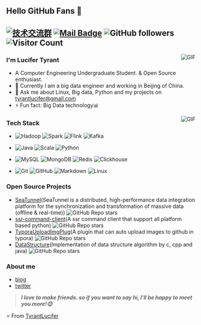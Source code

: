 [comment]: <> "# 模板合集：https://github.com/kautukkundan/Awesome-Profile-README-templates"

## Hello GitHub Fans 👋
[![技术交流群](https://img.shields.io/badge/%E6%8A%80%E6%9C%AF%E4%BA%A4%E6%B5%81%E7%BE%A4-554069363-green "技术交流群")](https://jq.qq.com/?_wv=1027&k=fVfRKuhK"技术交流群")
[![Mail Badge](https://img.shields.io/badge/E--mail-tyrantlucifer%40gmail.com-green.svg)](mailto:tyrantlucifer@gmail.com)
![GitHub followers](https://img.shields.io/github/followers/tyrantlucifer?style=social)
![Visitor Count](https://komarev.com/ghpvc/?username=tyrantlucifer)
---

<img align="right" alt="GIF" src="https://github-readme-stats.vercel.app/api?username=tyrantlucifer" />

### I'm Lucifer Tyrant

- A Computer Engineering Undergraduate Student. & Open Source enthusiast.
- 🌱 Currently I am a big data engineer and working in Beijing of China.
- 💬 Ask me about Linux, Big data, Python and my projects on [tyrantlucifer@gmail.com](mailto:tyrantlucifer@gmail.com)
- ⚡ Fun fact: Big Data technology📊

<img align="right" alt="GIF" src="https://github-readme-stats.vercel.app/api/top-langs/?username=tyrantlucifer&layout=compact" />

### Tech Stack

- ![Hadoop](https://img.shields.io/badge/-Hadoop-333333?style=flat&logo=Apache%20Hadoop)
![Spark](https://img.shields.io/badge/-Spark-333333?style=flat&logo=Apache%20Spark)
![Flink](https://img.shields.io/badge/-Flink-333333?style=flat&logo=Apache%20Flink)
![Kafka](https://img.shields.io/badge/-Kafka-333333?style=flat&logo=Apache%20Kafka)

- ![Java](https://img.shields.io/badge/-Java-333333?style=flat&logo=Oracle)
![Scala](https://img.shields.io/badge/-Scala-333333?style=flat&logo=Scala)
![Python](https://img.shields.io/badge/-Python-333333?style=flat&logo=Python)

- ![MySQL](https://img.shields.io/badge/-MySQL-333333?style=flat&logo=mysql)
![MongoDB](https://img.shields.io/badge/-MongoDB-333333?style=flat&logo=mongodb)
![Redis](https://img.shields.io/badge/-Redis-333333?style=flat&logo=redis)
![Clickhouse](https://img.shields.io/badge/-Clisehouse-333333?style=flat&logo=clickhouse)

- ![Git](https://img.shields.io/badge/-Git-333333?style=flat&logo=git)
![GitHub](https://img.shields.io/badge/-GitHub-333333?style=flat&logo=github)
![Markdown](https://img.shields.io/badge/-Markdown-333333?style=flat&logo=markdown)
![Linux](https://img.shields.io/badge/-Linux-333333?style=flat&logo=Linux)

### Open Source Projects
- [SeaTunnel](https://github.com/apache/incubator-seatunnel)(SeaTunnel is a distributed, high-performance data integration platform for the synchronization and transformation of massive data (offline & real-time)) ![GitHub Repo stars](https://img.shields.io/github/stars/apache/incubator-seatunnel?style=social)
- [ssr-command-client](https://github.com/TyrantLucifer/ssr-command-client)(A ssr command client that support all platform based python) ![GitHub Repo stars](https://img.shields.io/github/stars/tyrantlucifer/ssr-command-client?style=social) 
- [TyporaUploadImgPlug](https://github.com/TyrantLucifer/TyporaUploadImgPlug)(A plugin that can auto upload images to github in typora) ![GitHub Repo stars](https://img.shields.io/github/stars/tyrantlucifer/TyporaUploadImgPlug?style=social)
- [DataStructure](https://github.com/TyrantLucifer/DataStructure)(Implementation of data structure algorithm by c, cpp and java) ![GitHub Repo stars](https://img.shields.io/github/stars/tyrantlucifer/DataStructure?style=social)

### About me

- [blog](http://tyrantlucifer.com)
- [twitter](https://twitter.com/tyrantlucifer)

> ***I love to make friends. so if you want to say hi, I'll be happy to meet you more!😊***

⭐️ From [TyrantLucifer](https://github.com/TyrantLucifer)
